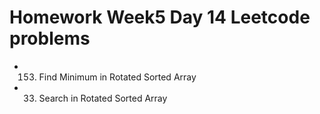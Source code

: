 # Homework Week5 Day 14 Leetcode problems


- 153. Find Minimum in Rotated Sorted Array
- 33. Search in Rotated Sorted Array